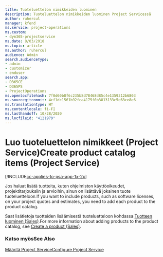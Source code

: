 ```yaml
---
title: Tuoteluettelon nimikkeiden luominen
description: Tuoteluettelon nimikkeiden luominen Project Servicessä
author: ruhercul
manager: kfend
ms.service: project-operations
ms.custom:
- dyn365-projectservice
ms.date: 8/03/2018
ms.topic: article
ms.author: ruhercul
audience: Admin
search.audienceType:
- admin
- customizer
- enduser
search.app:
- D365CE
- D365PS
- ProjectOperations
ms.openlocfilehash: 7f0d60b8f6c235b8d78468d85c4e1359312b6803
ms.sourcegitcommit: 4cf1dc1561b92fca4175f0b3813133c5e63ce8e6
ms.translationtype: HT
ms.contentlocale: fi-FI
ms.lasthandoff: 10/28/2020
ms.locfileid: "4121979"
---
```

# <a name="create-product-catalog-items-project-service"></a><span data-ttu-id="a411a-103">Luo tuoteluettelon nimikkeet (Project Service)</span><span class="sxs-lookup"><span data-stu-id="a411a-103">Create product catalog items (Project Service)</span></span>

[!INCLUDE[cc-applies-to-psa-app-1x-2x](../includes/cc-applies-to-psa-app-1x-2x.md)]

<span data-ttu-id="a411a-104">Jos haluat lisätä tuotteita, kuten ohjelmiston käyttöoikeudet, projektitarjouksiin ja arvioihin, sinun on lisättävä jokainen tuote tuoteluetteloon.</span><span class="sxs-lookup"><span data-stu-id="a411a-104">If you want to include products, such as software licenses, on your project quotes and estimates, you need to add each product to the product catalog.</span></span>  
  
 <span data-ttu-id="a411a-105">Saat lisätietoja tuotteiden lisäämisestä tuoteluetteloon kohdassa [Tuotteen luominen (Sales)](https://docs.microsoft.com/dynamics365/sales-enterprise/create-product-sales).</span><span class="sxs-lookup"><span data-stu-id="a411a-105">For more information about adding products to the product catalog, see [Create a product (Sales)](https://docs.microsoft.com/dynamics365/sales-enterprise/create-product-sales).</span></span>  
  
### <a name="see-also"></a><span data-ttu-id="a411a-106">Katso myös</span><span class="sxs-lookup"><span data-stu-id="a411a-106">See Also</span></span>  
 [<span data-ttu-id="a411a-107">Määritä Project Service</span><span class="sxs-lookup"><span data-stu-id="a411a-107">Configure Project Service</span></span>](../psa/configure.md)
